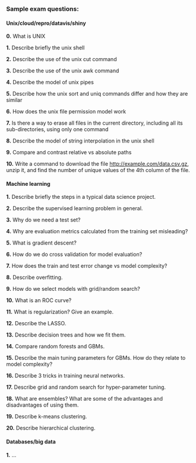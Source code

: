 
### Sample exam questions:


#### Unix/cloud/repro/datavis/shiny

**0.** What is UNIX

**1.** Describe briefly the unix shell

**2.** Describe the use of the unix cut command

**3.** Describe the use of the unix awk command

**4.** Describe the model of unix pipes

**5.** Describe how the unix sort and uniq commands differ and how they are similar

**6.** How does the unix file permission model work

**7.** Is there a way to erase all files in the current directory, including all its sub-directories, using only one command

**8.** Describe the model of string interpolation in the unix shell

**9.** Compare and contrast relative vs absolute paths

**10.** Write a command to download the file http://example.com/data.csv.gz, unzip it, and find the number of unique values of the 4th column of the file.


#### Machine learning

**1.** Describe briefly the steps in a typical data science project.

**2.** Describe the supervised learning problem in general.

**3.** Why do we need a test set? 

**4.** Why are evaluation metrics calculated from the training set misleading?

**5.** What is gradient descent?

**6.** How do we do cross validation for model evaluation?

**7.** How does the train and test error change vs model complexity?

**8.** Describe overfitting.

**9.** How do we select models with grid/random search?

**10.** What is an ROC curve?

**11.** What is regularization? Give an example.

**12.** Describe the LASSO.

**13.** Describe decision trees and how we fit them.

**14.** Compare random forests and GBMs.

**15.** Describe the main tuning parameters for GBMs. How do they relate to model complexity?

**16.** Describe 3 tricks in training neural networks. 

**17.** Describe grid and random search for hyper-parameter tuning.

**18.** What are ensembles? What are some of the advantages and disadvantages of using them.

**19.** Describe k-means clustering.

**20.** Describe hierarchical clustering.


#### Databases/big data

**1.** ...


